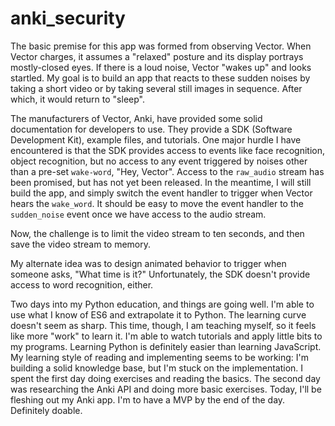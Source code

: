 # anki_security

The basic premise for this app was formed from observing Vector.
When Vector charges, it assumes a "relaxed" posture and its display portrays mostly-closed eyes.
If there is a loud noise, Vector "wakes up" and looks startled.
My goal is to build an app that reacts to these sudden noises by taking a short video or by taking several still images in sequence.
After which, it would return to "sleep".

The manufacturers of Vector, Anki, have provided some solid documentation for developers to use. They provide a SDK (Software Development Kit), example files, and tutorials.
One major hurdle I have encountered is that the SDK provides access to events like face recognition, object recognition, but no access to any event triggered by noises other than a pre-set `wake-word`, "Hey, Vector". 
Access to the `raw_audio` stream has been promised, but has not yet been released.
In the meantime, I will still build the app, and simply switch the event handler to trigger when Vector hears the `wake_word`.
It should be easy to move the event handler to the `sudden_noise` event once we have access to the audio stream.

Now, the challenge is to limit the video stream to ten seconds, and then save the video stream to memory.

My alternate idea was to design animated behavior to trigger when someone asks, "What time is it?"
Unfortunately, the SDK doesn't provide access to word recognition, either.

Two days into my Python education, and things are going well.
I'm able to use what I know of ES6 and extrapolate it to Python.
The learning curve doesn't seem as sharp.
This time, though, I am teaching myself, so it feels like more "work" to learn it.
I'm able to watch tutorials and apply little bits to my programs.
Learning Python is definitely easier than learning JavaScript.
My learning style of reading and implementing seems to be working: I'm building a solid knowledge base, but I'm stuck on the implementation.
I spent the first day doing exercises and reading the basics.
The second day was researching the Anki API and doing more basic exercises.
Today, I'll be fleshing out my Anki app. I'm to have a MVP by the end of the day.
Definitely doable.
